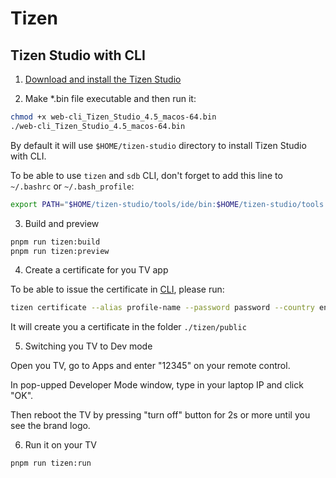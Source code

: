 # Tizen

## Tizen Studio with CLI

1. [Download and install the Tizen Studio](https://docs.tizen.org/application/tizen-studio/setup/install-sdk/)

2. Make \*.bin file executable and then run it:

```bash
chmod +x web-cli_Tizen_Studio_4.5_macos-64.bin
./web-cli_Tizen_Studio_4.5_macos-64.bin
```

By default it will use `$HOME/tizen-studio` directory to install Tizen Studio with CLI.

To be able to use `tizen` and `sdb` CLI, don't forget to add this line to `~/.bashrc` or `~/.bash_profile`:

```bash
export PATH="$HOME/tizen-studio/tools/ide/bin:$HOME/tizen-studio/tools:$PATH"
```

3. Build and preview

```bash
pnpm run tizen:build
pnpm run tizen:preview
```

4. Create a certificate for you TV app

To be able to issue the certificate in [CLI](https://developer.tizen.org/ko/development/tizen-studio/web-tools/cli?langredirect=1#:~:text=clean%20%2D%2D%20~/workspace/basic-,Issuing%20a%20Tizen%20Certificate,-The%20command%20generates), please run:

```bash
tizen certificate --alias profile-name --password password --country en --state London --city London --unit development --name "Profile Name" --email profile-name@company.org --filename key -- ./tizen/public
```

It will create you a certificate in the folder `./tizen/public`

5. Switching you TV to Dev mode

Open you TV, go to Apps and enter "12345" on your remote control.

In pop-upped Developer Mode window, type in your laptop IP and click "OK".

Then reboot the TV by pressing "turn off" button for 2s or more until you see the brand logo.

6. Run it on your TV

```bash
pnpm run tizen:run
```
